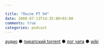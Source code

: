 ```yaml
---

title: "После РТ 94"
date: 2008-07-13T14:35:00+03:00
comments: true
categories: podcast
---
```

[аудио](http://cdn.radio-t.com/rt94post.mp3) ● [пиратский torrent](http://pirates.radio-t.com/torrents/rt94post.mp3.torrent) ● [лог чата](http://chat.radio-t.com/logs/radio-t-94.html) ● [wiki](http://wiki.radio-t.com/%D0%9F%D0%BE%D1%81%D0%BB%D0%B5_%D0%A0%D0%A2_94)<audio src="http://cdn.radio-t.com/rt94post.mp3" preload="none">

